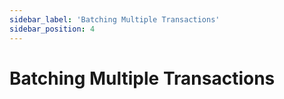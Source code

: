 ```yaml
---
sidebar_label: 'Batching Multiple Transactions'
sidebar_position: 4
---
```


# Batching Multiple Transactions